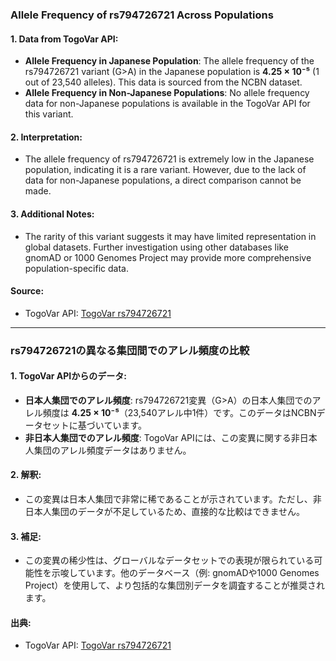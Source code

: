 ### Allele Frequency of rs794726721 Across Populations

#### 1. Data from TogoVar API:
- **Allele Frequency in Japanese Population**: The allele frequency of the rs794726721 variant (G>A) in the Japanese population is **4.25 × 10⁻⁵** (1 out of 23,540 alleles). This data is sourced from the NCBN dataset.
- **Allele Frequency in Non-Japanese Populations**: No allele frequency data for non-Japanese populations is available in the TogoVar API for this variant.

#### 2. Interpretation:
- The allele frequency of rs794726721 is extremely low in the Japanese population, indicating it is a rare variant. However, due to the lack of data for non-Japanese populations, a direct comparison cannot be made.

#### 3. Additional Notes:
- The rarity of this variant suggests it may have limited representation in global datasets. Further investigation using other databases like gnomAD or 1000 Genomes Project may provide more comprehensive population-specific data.

#### Source:
- TogoVar API: [TogoVar rs794726721](https://togovar.org)

---

### rs794726721の異なる集団間でのアレル頻度の比較

#### 1. TogoVar APIからのデータ:
- **日本人集団でのアレル頻度**: rs794726721変異（G>A）の日本人集団でのアレル頻度は **4.25 × 10⁻⁵**（23,540アレル中1件）です。このデータはNCBNデータセットに基づいています。
- **非日本人集団でのアレル頻度**: TogoVar APIには、この変異に関する非日本人集団のアレル頻度データはありません。

#### 2. 解釈:
- この変異は日本人集団で非常に稀であることが示されています。ただし、非日本人集団のデータが不足しているため、直接的な比較はできません。

#### 3. 補足:
- この変異の稀少性は、グローバルなデータセットでの表現が限られている可能性を示唆しています。他のデータベース（例: gnomADや1000 Genomes Project）を使用して、より包括的な集団別データを調査することが推奨されます。

#### 出典:
- TogoVar API: [TogoVar rs794726721](https://togovar.org)